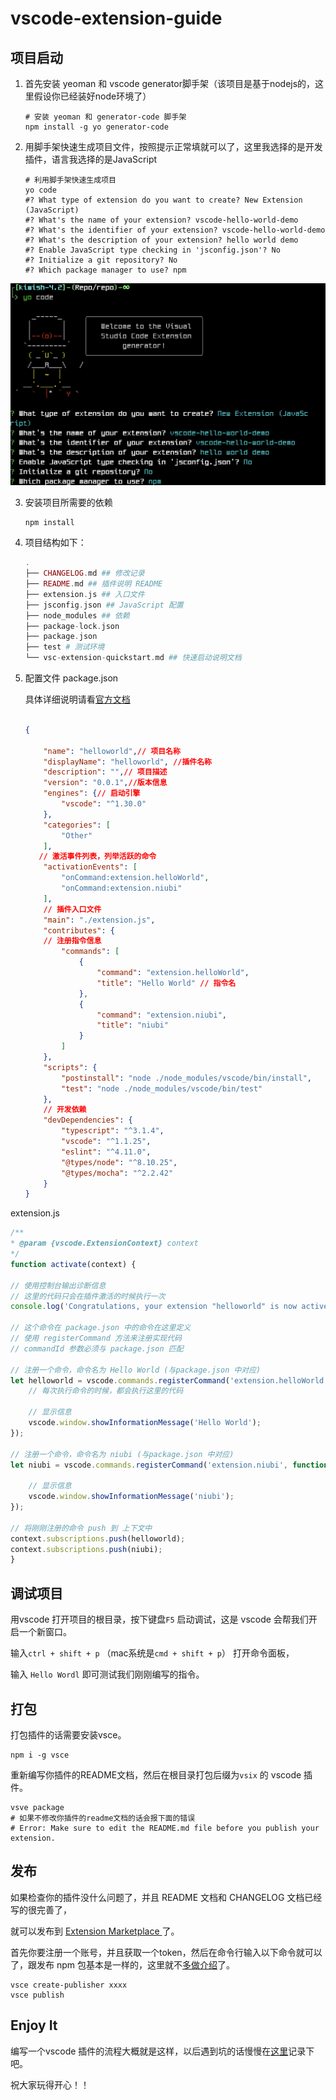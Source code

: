 # vscode-extension-guide
## 项目启动

1. 首先安装 yeoman 和 vscode generator脚手架（该项目是基于nodejs的，这里假设你已经装好node环境了）

	```shell
	# 安装 yeoman 和 generator-code 脚手架
	npm install -g yo generator-code
	```

2. 用脚手架快速生成项目文件，按照提示正常填就可以了，这里我选择的是开发插件，语言我选择的是JavaScript

	```shell
	# 利用脚手架快速生成项目
	yo code
	#? What type of extension do you want to create? New Extension (JavaScript)
	#? What's the name of your extension? vscode-hello-world-demo
	#? What's the identifier of your extension? vscode-hello-world-demo
	#? What's the description of your extension? hello world demo
	#? Enable JavaScript type checking in 'jsconfig.json'? No
	#? Initialize a git repository? No
	#? Which package manager to use? npm
	```
![yo code 脚手架](https://github.com/Yggdrasill-7C9/vscode-extension-guide/blob/master/screenshot/yo-code.png)

3. 安装项目所需要的依赖

	```shell
	npm install
	```
	
4. 项目结构如下：

	```php
	.
	├── CHANGELOG.md ## 修改记录
	├── README.md ## 插件说明 README
	├── extension.js ## 入口文件
	├── jsconfig.json ## JavaScript 配置
	├── node_modules ## 依赖
	├── package-lock.json
	├── package.json 
	├── test # 测试环境
	└── vsc-extension-quickstart.md ## 快速启动说明文档
	```

5. 配置文件 package.json

	具体详细说明请看[官方文档](https://code.visualstudio.com/api/references/extension-manifest)


	```json
	
	{   

		"name": "helloworld",// 项目名称
		"displayName": "helloworld", //插件名称
		"description": "",// 项目描述
		"version": "0.0.1",//版本信息
		"engines": {// 启动引擎
			"vscode": "^1.30.0"
		},
		"categories": [
			"Other"
		],
	   // 激活事件列表，列举活跃的命令
		"activationEvents": [
			"onCommand:extension.helloWorld",
			"onCommand:extension.niubi"
		],
	    // 插件入口文件   
		"main": "./extension.js",
		"contributes": {
		// 注册指令信息
			"commands": [
				{
					"command": "extension.helloWorld",
					"title": "Hello World" // 指令名 
				},
				{
					"command": "extension.niubi",
					"title": "niubi"
				}
			]
		},
		"scripts": {
			"postinstall": "node ./node_modules/vscode/bin/install",
			"test": "node ./node_modules/vscode/bin/test"
		},
	    // 开发依赖
		"devDependencies": {
			"typescript": "^3.1.4",
			"vscode": "^1.1.25",
			"eslint": "^4.11.0",
			"@types/node": "^8.10.25",
			"@types/mocha": "^2.2.42"
		}
	}
	
	```

extension.js


```javascript
/**
* @param {vscode.ExtensionContext} context
*/
function activate(context) {

// 使用控制台输出诊断信息
// 这里的代码只会在插件激活的时候执行一次
console.log('Congratulations, your extension "helloworld" is now active!');

// 这个命令在 package.json 中的命令在这里定义
// 使用 registerCommand 方法来注册实现代码
// commandId 参数必须与 package.json 匹配

// 注册一个命令，命令名为 Hello World (与package.json 中对应)
let helloworld = vscode.commands.registerCommand('extension.helloWorld', function () {
	// 每次执行命令的时候，都会执行这里的代码

	// 显示信息
	vscode.window.showInformationMessage('Hello World');
});

// 注册一个命令，命令名为 niubi (与package.json 中对应)
let niubi = vscode.commands.registerCommand('extension.niubi', function () {

	// 显示信息
	vscode.window.showInformationMessage('niubi');
});

// 将刚刚注册的命令 push 到 上下文中
context.subscriptions.push(helloworld);
context.subscriptions.push(niubi);
}
```

## 调试项目

用vscode 打开项目的根目录，按下键盘`F5` 启动调试，这是 vscode 会帮我们开启一个新窗口。

输入`ctrl + shift + p` （mac系统是`cmd + shift + p`） 打开命令面板，

输入 `Hello Wordl` 即可测试我们刚刚编写的指令。



## 打包

打包插件的话需要安装vsce。


```shell
npm i -g vsce
```

重新编写你插件的README文档，然后在根目录打包后缀为`vsix` 的 vscode 插件。


```shell
vsve package
# 如果不修改你插件的readme文档的话会报下面的错误
# Error: Make sure to edit the README.md file before you publish your extension.
```

## 发布

如果检查你的插件没什么问题了，并且 README 文档和 CHANGELOG 文档已经写的很完善了，

就可以发布到  [ Extension Marketplace ](https://marketplace.visualstudio.com/VSCode) 了。

首先你要注册一个账号，并且获取一个token，然后在命令行输入以下命令就可以了，跟发布 npm 包基本是一样的，这里就不[多做介绍](https://code.visualstudio.com/api/working-with-extensions/publishing-extension)了。 


```shell
vsce create-publisher xxxx
vsce publish
```

## Enjoy It

编写一个vscode 插件的流程大概就是这样，以后遇到坑的话慢慢在[这里](https://github.com/Yggdrasill-7C9/vscode-extension-guide/issues)记录下吧。

祝大家玩得开心！！

